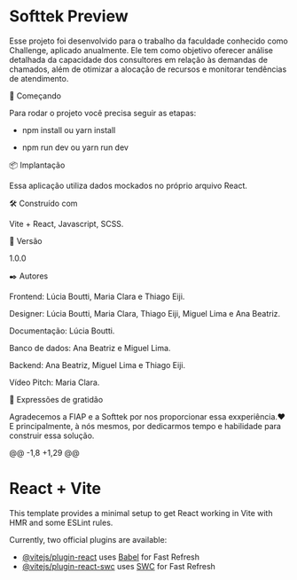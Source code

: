 # Softtek Preview
Esse projeto foi desenvolvido para o trabalho da faculdade conhecido como Challenge, aplicado anualmente. Ele tem como objetivo oferecer análise detalhada da capacidade dos consultores em relação às demandas de chamados, além de otimizar a alocação de recursos e monitorar tendências de atendimento.

🚀 Começando

Para rodar o projeto você precisa seguir as etapas: 

- npm install ou yarn install 

- npm run dev ou yarn run dev

📦 Implantação

Essa aplicação utiliza dados mockados no próprio arquivo React.

🛠️ Construído com

Vite + React, Javascript, SCSS.

📌 Versão

1.0.0   

✒️ Autores

Frontend: Lúcia Boutti, Maria Clara e Thiago Eiji.

Designer: Lúcia Boutti, Maria Clara, Thiago Eiji, Miguel Lima e Ana Beatriz.

Documentação: Lúcia Boutti.

Banco de dados: Ana Beatriz e Miguel Lima.

Backend: Ana Beatriz, Miguel Lima e Thiago Eiji.

Vídeo Pitch: Maria Clara.

🎁 Expressões de gratidão

Agradecemos a FIAP e a Softtek por nos proporcionar essa exxperiência.❤️
E principalmente, à nós mesmos, por dedicarmos tempo e habilidade para construir essa solução.


@@ -1,8 +1,29 @@
# React + Vite
This template provides a minimal setup to get React working in Vite with HMR and some ESLint rules.

Currently, two official plugins are available:

- [@vitejs/plugin-react](https://github.com/vitejs/vite-plugin-react/blob/main/packages/plugin-react/README.md) uses [Babel](https://babeljs.io/) for Fast Refresh
- [@vitejs/plugin-react-swc](https://github.com/vitejs/vite-plugin-react-swc) uses [SWC](https://swc.rs/) for Fast Refresh
